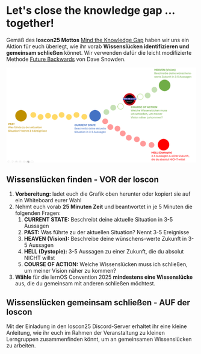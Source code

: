 # Let's close the knowledge gap ... together!

Gemäß des **loscon25 Mottos** [Mind the Knowledge Gap](https://cogneon.de/2025/03/02/mind-the-knowledge-gap-das-motto-der-lernos-convention-2025/) haben wir uns ein Aktion für euch überlegt, wie ihr vorab **Wissenslücken identifizieren und gemeinsam schließen** könnet. Wir verwenden dafür die leicht modifizierte Methode [Future Backwards](https://cynefin.io/wiki/Future_backwards) von Dave Snowden.

![](./img/loscon25-past-forward.png)

## Wissenslücken finden - VOR der loscon

1. **Vorbereitung:** ladet euch die Grafik oben herunter oder kopiert sie auf ein Whiteboard eurer Wahl
1. Nehmt euch vorab **25 Minuten Zeit** und beantwortet in je 5 Minuten die folgenden Fragen:
    1. **CURRENT STATE:** Beschreibt deine aktuelle Situation in 3-5 Aussagen
    1. **PAST:** Was führte zu der aktuellen Situation? Nennt 3-5 Ereignisse
    1. **HEAVEN (Vision):** Beschreibe deine wünschens-werte Zukunft in 3-5 Aussagen
    1. **HELL (Dystopie):** 3-5 Aussagen zu einer Zukunft, die du absolut NICHT willst
    1. **COURSE OF ACTION:** Welche Wissenslücken muss ich schließen, um meiner Vision näher zu kommen?
1. **Wähle** für die lernOS Convention 2025 **mindestens eine Wissenslücke** aus, die du gemeinsam mit anderen schließen möchtest.

## Wissenslücken gemeinsam schließen - AUF der loscon

Mit der Einladung in den loscon25 Discord-Server erhaltet ihr eine kleine Anleitung, wie ihr euch im Rahmen der Veranstaltung zu kleinen Lerngruppen zusammenfinden könnt, um an gemeinsamen Wissenslücken zu arbeiten.